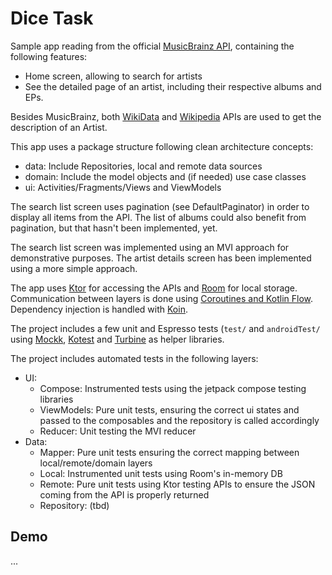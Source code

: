 # Dice Task

Sample app reading from the official [MusicBrainz API](https://musicbrainz.org/doc/MusicBrainz_API#Search), 
containing the following features:
- Home screen, allowing to search for artists
- See the detailed page of an artist, including their respective albums and EPs.

Besides MusicBrainz, both [WikiData](https://www.wikidata.org/wiki/Wikidata:Data_access) 
and [Wikipedia](https://www.mediawiki.org/wiki/API:Main_page) APIs are used to get the description 
of an Artist.

This app uses a package structure following clean architecture concepts:
- data: Include Repositories, local and remote data sources
- domain: Include the model objects and (if needed) use case classes
- ui: Activities/Fragments/Views and ViewModels

The search list screen uses pagination (see DefaultPaginator) in order to display all items from
the API. The list of albums could also benefit from pagination, but that hasn't been implemented, yet.

The search list screen was implemented using an MVI approach for demonstrative purposes. 
The artist details screen has been implemented using a more simple approach. 

The app uses [Ktor](https://ktor.io/) for accessing the APIs and 
[Room](https://developer.android.com/training/data-storage/room) for local storage. 
Communication between layers is done
using [Coroutines and Kotlin Flow](https://kotlinlang.org/docs/coroutines-guide.html).
Dependency injection is handled with [Koin](https://insert-koin.io/).

The project includes a few unit and Espresso tests (`test/` and `androidTest/` using
[Mockk](https://mockk.io/), [Kotest](https://kotest.io/docs/assertions/assertions.html) and
[Turbine](https://github.com/cashapp/turbine) as helper libraries.

The project includes automated tests in the following layers:
- UI:
  - Compose: Instrumented tests using the jetpack compose testing libraries
  - ViewModels: Pure unit tests, ensuring the correct ui states and passed to the composables and the repository is called accordingly
  - Reducer: Unit testing the MVI reducer
- Data:
  - Mapper: Pure unit tests ensuring the correct mapping between local/remote/domain layers
  - Local: Instrumented unit tests using Room's in-memory DB
  - Remote: Pure unit tests using Ktor testing APIs to ensure the JSON coming from the API is properly returned
  - Repository: (tbd)

## Demo

...